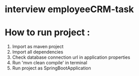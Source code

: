 # interview employeeCRM-task
# How to run project :
1) Import as maven project
2) Import all dependencies
3) Check database connection url in application properties
4) Run 'mvn clean compile' in terminal
5) Run project as SpringBootApplication

